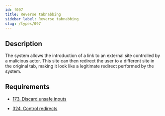 ```yaml
---
id: f097
title: Reverse tabnabbing
sidebar_label: Reverse tabnabbing
slug: /types/097
---
```


## Description

The system allows the introduction
of a link to an external site
controlled by a malicious actor.
This site can then redirect the user
to a different site in the original tab,
making it look like a legitimate redirect
performed by the system.

## Requirements

- [173. Discard unsafe inputs](/criteria/source/173)

- [324. Control redirects](/criteria/architecture/324)
